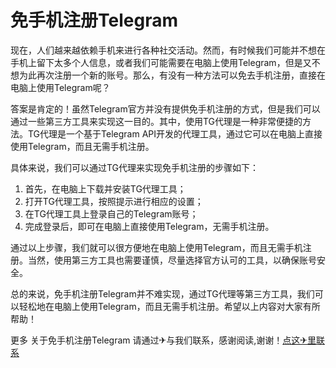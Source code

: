 # 免手机注册Telegram

现在，人们越来越依赖手机来进行各种社交活动。然而，有时候我们可能并不想在手机上留下太多个人信息，或者我们可能需要在电脑上使用Telegram，但是又不想为此再次注册一个新的账号。那么，有没有一种方法可以免去手机注册，直接在电脑上使用Telegram呢？

答案是肯定的！虽然Telegram官方并没有提供免手机注册的方式，但是我们可以通过一些第三方工具来实现这一目的。其中，使用TG代理是一种非常便捷的方法。TG代理是一个基于Telegram API开发的代理工具，通过它可以在电脑上直接使用Telegram，而且无需手机注册。

具体来说，我们可以通过TG代理来实现免手机注册的步骤如下：
1. 首先，在电脑上下载并安装TG代理工具；
2. 打开TG代理工具，按照提示进行相应的设置；
3. 在TG代理工具上登录自己的Telegram账号；
4. 完成登录后，即可在电脑上直接使用Telegram，无需手机注册。

通过以上步骤，我们就可以很方便地在电脑上使用Telegram，而且无需手机注册。当然，使用第三方工具也需要谨慎，尽量选择官方认可的工具，以确保账号安全。

总的来说，免手机注册Telegram并不难实现，通过TG代理等第三方工具，我们可以轻松地在电脑上使用Telegram，而且无需手机注册。希望以上内容对大家有所帮助！

更多 关于免手机注册Telegram 请通过✈与我们联系，感谢阅读,谢谢！[点这✈里联系](https://www.k02.cc)